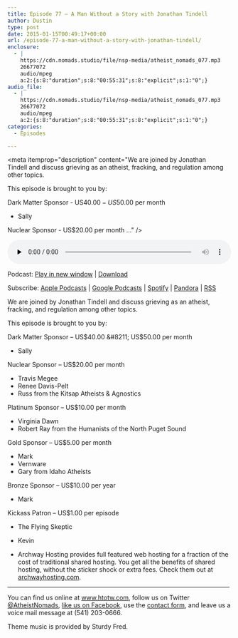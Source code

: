 ```yaml
---
title: Episode 77 – A Man Without a Story with Jonathan Tindell
author: Dustin
type: post
date: 2015-01-15T00:49:17+00:00
url: /episode-77-a-man-without-a-story-with-jonathan-tindell/
enclosure:
  - |
    https://cdn.nomads.studio/file/nsp-media/atheist_nomads_077.mp3
    26677072
    audio/mpeg
    a:2:{s:8:"duration";s:8:"00:55:31";s:8:"explicit";s:1:"0";}
audio_file:
  - |
    https://cdn.nomads.studio/file/nsp-media/atheist_nomads_077.mp3
    26677072
    audio/mpeg
    a:2:{s:8:"duration";s:8:"00:55:31";s:8:"explicit";s:1:"0";}
categories:
  - Episodes

---
```

<div itemscope itemtype="http://schema.org/AudioObject">
  <meta itemprop="name" content="Episode 77 &#8211; A Man Without a Story with Jonathan Tindell" />
  
  <meta itemprop="uploadDate" content="2015-01-14T17:49:17-07:00" />
  
  <meta itemprop="encodingFormat" content="audio/mpeg" />
  
  <meta itemprop="duration" content="PT55M31S" />
  
  <meta itemprop="description" content="We are joined by Jonathan Tindell and discuss grieving as an atheist, fracking, and regulation among other topics.

This episode is brought to you by:

Dark Matter Sponsor - US$40.00 - US$50.00 per month
* Sally

Nuclear Sponsor - US$20.00 per month
..." />
  
  <meta itemprop="contentUrl" content="https://dts.podtrac.com/redirect.mp3/cdn.nomads.studio/file/nsp-media/atheist_nomads_077.mp3" />
  
  <meta itemprop="contentSize" content="25.4" />
  </p> 
  
  <div class="powerpress_player" id="powerpress_player_8332">
    <audio class="wp-audio-shortcode" id="audio-5161-76" preload="none" style="width: 100%;" controls="controls"><source type="audio/mpeg" src="https://dts.podtrac.com/redirect.mp3/cdn.nomads.studio/file/nsp-media/atheist_nomads_077.mp3?_=76" /><a href="https://dts.podtrac.com/redirect.mp3/cdn.nomads.studio/file/nsp-media/atheist_nomads_077.mp3">https://dts.podtrac.com/redirect.mp3/cdn.nomads.studio/file/nsp-media/atheist_nomads_077.mp3</a></audio>
  </div>
</div>

<p class="powerpress_links powerpress_links_mp3">
  Podcast: <a href="https://dts.podtrac.com/redirect.mp3/cdn.nomads.studio/file/nsp-media/atheist_nomads_077.mp3" class="powerpress_link_pinw" target="_blank" title="Play in new window" onclick="return powerpress_pinw('https://htotw.com/?powerpress_pinw=5161-podcast');" rel="nofollow">Play in new window</a> | <a href="https://dts.podtrac.com/redirect.mp3/cdn.nomads.studio/file/nsp-media/atheist_nomads_077.mp3" class="powerpress_link_d" title="Download" rel="nofollow" download="atheist_nomads_077.mp3">Download</a>
</p>

<p class="powerpress_links powerpress_subscribe_links">
  Subscribe: <a href="https://podcasts.apple.com/us/podcast/humanists-take-on-the-world/id530050098?mt=2&ls=1" class="powerpress_link_subscribe powerpress_link_subscribe_itunes" target="_blank" title="Subscribe on Apple Podcasts" rel="nofollow">Apple Podcasts</a> | <a href="https://www.google.com/podcasts?feed=aHR0cDovL2F0aGVpc3Rub21hZHMubGlic3luLmNvbS9yc3M%3D" class="powerpress_link_subscribe powerpress_link_subscribe_googleplay" target="_blank" title="Subscribe on Google Podcasts" rel="nofollow">Google Podcasts</a> | <a href="https://open.spotify.com/show/3LzK2xZGike6Tc1GEMtMbr?si=LieN9SNuTpq96smuaUsH8A" class="powerpress_link_subscribe powerpress_link_subscribe_spotify" target="_blank" title="Subscribe on Spotify" rel="nofollow">Spotify</a> | <a href="https://www.pandora.com/podcast/atheist-nomads/PC:10122?corr=62071012&part=ug" class="powerpress_link_subscribe powerpress_link_subscribe_pandora" target="_blank" title="Subscribe on Pandora" rel="nofollow">Pandora</a> | <a href="https://htotw.com/feed/podcast/" class="powerpress_link_subscribe powerpress_link_subscribe_rss" target="_blank" title="Subscribe via RSS" rel="nofollow">RSS</a>
</p>

We are joined by Jonathan Tindell and discuss grieving as an atheist, fracking, and regulation among other topics.

This episode is brought to you by:

Dark Matter Sponsor &#8211; US$40.00 &#8211; US$50.00 per month  
* Sally

Nuclear Sponsor &#8211; US$20.00 per month  
* Travis Megee  
* Renee Davis-Pelt  
* Russ from the Kitsap Atheists & Agnostics

Platinum Sponsor – US$10.00 per month  
* Virginia Dawn  
* Robert Ray from the Humanists of the North Puget Sound

Gold Sponsor – US$5.00 per month  
* Mark  
* Vernware  
* Gary from Idaho Atheists

Bronze Sponsor &#8211; US$10.00 per year  
* Mark

Kickass Patron &#8211; US$1.00 per episode  
* The Flying Skeptic  
* Kevin

* Archway Hosting provides full featured web hosting for a fraction of the cost of traditional shared hosting. You get all the benefits of shared hosting, without the sticker shock or extra fees. Check them out at <a href="http://archwayhosting.com/" target="_blank" rel="noopener">archwayhosting.com</a>.

<hr width="500" />

You can find us online at <a href="https://www.htotw.com/" target="_blank" rel="noopener">www.htotw.com</a>, follow us on Twitter <a href="https://twitter.com/AtheistNomads" target="_blank" rel="noopener">@AtheistNomads</a>, <a href="https://htotw.com/facebook" target="_blank" rel="noopener">like us on Facebook</a>, use the [contact form](https://htotw.com/contact), and leave us a voice mail message at (541) 203-0666.

Theme music is provided by Sturdy Fred.